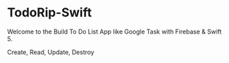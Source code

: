 # TodoRip-Swift
Welcome to the Build To Do List App like Google Task with Firebase &amp; Swift 5.

Create, Read, Update, Destroy
